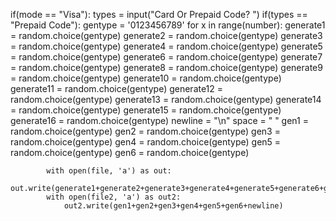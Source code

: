 if(mode == "Visa"):
    types = input("Card Or Prepaid Code? ")
    if(types == "Prepaid Code"):
        gentype = '0123456789'
        for x in range(number):
            generate1 = random.choice(gentype)
            generate2 = random.choice(gentype)
            generate3 = random.choice(gentype)
            generate4 = random.choice(gentype)
            generate5 = random.choice(gentype)
            generate6 = random.choice(gentype)
            generate7 = random.choice(gentype)
            generate8 = random.choice(gentype)
            generate9 = random.choice(gentype)
            generate10 = random.choice(gentype)
            generate11 = random.choice(gentype)
            generate12 = random.choice(gentype)
            generate13 = random.choice(gentype)
            generate14 = random.choice(gentype)
            generate15 = random.choice(gentype)
            generate16 = random.choice(gentype)
            newline = "\n"
            space = " "
            gen1 = random.choice(gentype)
            gen2 = random.choice(gentype)
            gen3 = random.choice(gentype)
            gen4 = random.choice(gentype)
            gen5 = random.choice(gentype)
            gen6 = random.choice(gentype)
        
        
            with open(file, 'a') as out:
                out.write(generate1+generate2+generate3+generate4+generate5+generate6+generate7+generate8+generate9+generate10+generate11+generate12+generate13+generate14+generate15+generate16+newline)
            with open(file2, 'a') as out2:
                out2.write(gen1+gen2+gen3+gen4+gen5+gen6+newline)
